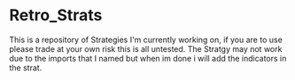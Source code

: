 # Retro_Strats
This is a repository of Strategies I'm currently working on, if you are to use please trade at your own risk this is all untested.
The Stratgy may not work due to the imports that I named but when im done i will add the indicators in the strat.
